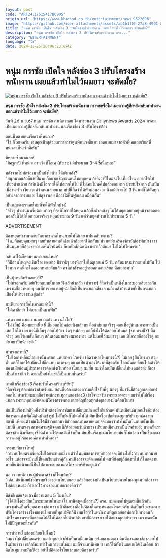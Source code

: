 ```yaml
---
layout: post
code: "ART24112615417B690S"
origin_url: "https://www.khaosod.co.th/entertainment/news_9522696"
image: "https://github.com/user-attachments/assets/ab1b1f10-27a8-4991-852f-06987005042f"
title: "หนุ่ม กรรชัย เปิดใจ หลังช่อง 3 ปรับโครงสร้างพนักงาน เผยแล้วทำไมไว้ผมยาว จะตัดมั้ย?"
description: "หนุ่ม กรรชัย เปิดใจ หลังช่อง 3 ปรับโครงสร้างพนักงาน กระ..."
category: "ENTERTAINMENT"
language: "th"
date: 2024-11-26T20:06:23.854Z
---
```


# หนุ่ม กรรชัย เปิดใจ หลังช่อง 3 ปรับโครงสร้างพนักงาน เผยแล้วทำไมไว้ผมยาว จะตัดมั้ย?

[![หนุ่ม กรรชัย เปิดใจ หลังช่อง 3 ปรับโครงสร้างพนักงาน เผยแล้วทำไมไว้ผมยาว จะตัดมั้ย?](https://www.khaosod.co.th/wpapp/uploads/2024/11/numkranchai.jpg "หนุ่ม กรรชัย เปิดใจ หลังช่อง 3 ปรับโครงสร้างพนักงาน เผยแล้วทำไมไว้ผมยาว จะตัดมั้ย?")](https://www.khaosod.co.th/wpapp/uploads/2024/11/numkranchai.jpg)

**หนุ่ม กรรชัย เปิดใจ หลังช่อง 3 ปรับโครงสร้างพนักงาน กระทบหรือไม่ เผยความรู้สึกหลังกลับมาทำงาน บอกแล้วทำไมไว้ผมยาว จะตัดมั้ย?**

วันที่ 26 พ.ย.67 หนุ่ม กรรชัย กำเนิดพลอย ได้มาร่วมงาน Dailynews Awards 2024 พร้อมเปิดเผยความรู้สึกหลังกลับมาทำงาน และเรื่องช่อง 3 ปรับโครงสร้าง

ตอนนี้หลายคนเรียกว่าพี่หน่วง?  
“ใช่ ก็โอเคครับ ขอบคุณป้าสุด้วยเขาวาดการ์ตูนพี่หน่วงขึ้นมา ถอดแบบมาจากตัวพี่ คนเลยเรียกพี่หน่วงๆ ก็น่ารักดีครับ“

มีหลายชื่อมากเลย?  
”มีครูกะปิ พี่หน่วง อาหวัง ก็โอเค (หัวเราะ) มีประมาณ 3-4 ชื่อนี่แหละ“

หลังจากไปพักร้อนมาเป็นยังไงบ้าง ได้เติมพลัง?  
”สนุกมากแล้วก็แฮปปี้มาก ก็อยากเชิญชวนคนไทยทุกคน ถ้าคิดว่าปีใหม่จะไปเที่ยวไหน อยากให้ไปเที่ยวน่านด้วย ถ้าวันนึงมีโอกาสได้ไปอยากให้ไป พี่ไม่เคยไปพอไปแล้วชอบมาก ประทับใจมาก มันเป็นเมืองน่ารัก เงียบๆ แต่ว่าถนนสวยมาก ทริปนี้ถือว่าได้พักผ่อนสมอง ถึงแม้ว่าจะไป 3 วัน แต่ก็ได้ตัดทุกอย่างจากสารบบเลย ไม่ดูข่าวเลย ถือว่าได้ฟื้นฟูเยอะเหมือนกัน“

เป็นกฎของเราเลยไหมที่จะได้พักใจบ้าง?  
“จริงๆ ทำงานมาเนี่ยน้อยมากๆ ที่จะมีโอกาสได้หยุด แล้วยิ่งช่วงหลังๆ ไม่ได้หยุดเลยทำอยู่หน้าจอตลอด พอครั้งนี้ได้มีโอกาสเอาจริงๆ หยุดประมาณ 9 วัน แต่ว่าหยุดทำงานไปประมาณ 5 วัน“

ADVERTISEMENT

ต้องหยุดทำงานหลายวันยากขนาดไหน หายไม่ได้เลย แฟนคลับจะตาม?  
”โห..ก็ขอบคุณมากๆ เลยที่หลายคนคิดถึงแล้วก็อยากให้กลับมาทำ แต่ว่าเครื่องจักรยังต้องพักบ้าง เราเป็นมนุษย์ก็ต้องขอความเห็นใจนิดนึง ก็ขอพักสักนิดนึง แต่ว่าก็กลับมา ไม่ได้ไปไหนครับ“

กลับมาได้เช็คคนตามหาเยอะไหม?  
“ก็มีส่วนใหญ่จะเป็นเรื่องของข่าว มีข่าวนี้ๆ บางทีเราไม่ได้ดูเลยแค่ 5 วัน กลับมาตามข่าวแทบไม่ทัน ไปไวมาก คนนี้จะโดนออกหมายจับแล้ว คนนี้กำลังรออยู่จะออกหมายเรียก คือเยอะมาก“

เป็นผู้ทรงอิทธิพลแห่งปี?  
”ไม่หรอกครับ อย่าเรียกแบบนั้นเลย ฟังแล้วน่ากลัว (หัวเราะ) ก็ถือว่าเป็นหนึ่งในกระบอกเสียงละกัน เพราะเชื่อว่าหลายๆ คนที่ทำรายการอยู่หน้าสื่อก็เป็นกระบอกเสียง รวมถึงหลังบ้านด้วยที่เป็นกระบอกเสียงให้ประชาชนอยู่แล้ว“

มาเฟียวงการสื่อไม่เอาเลยคำนี้?  
”ไม่เอาดีกว่า ไม่อยากเป็นมาเฟีย“

แฟนรายการบอกว่าผมยาวแล้ว เพราะไลโอ?  
“ไม่ (ยิ้ม) คือผมยาวเนี่ย นี่เล็มออกไปหน่อยนึงแล้วนะ คือถ้าสังเกตจริงๆ ตอนที่อยู่น่านผมจะยาวเป็น เสก โลโซ เลย แต่นี่ก็เล็มๆ ออกไปบ้าง นิดๆ หน่อยๆ แต่ก็ยังไม่ได้ตัดออกไปหมด (ชอบทรงนีั?) คือจริงๆ เคยไว้ผมสั้นเกือบๆ สกินเฮดมาแล้ว ผมรองทรง แต่ไม่เคยไว้ผมยาวๆ เลย มีโอกาสก็ลองไว้ดู กะว่าเมษาปีหน้าจะตัด“

มาทรงเกาหลี?  
“ไม่ได้เกาหลีอะไรอย่างนั้นหรอก แค่ปล่อยๆ ไว้ครับ (คิดว่าหล่อไหมทรงนี้?) ไม่เลย รู้สึกโทรมๆ ด้วยซ้ำ แต่ก็โอเคได้เปลี่ยนไปอีกแบบ เอาตรงๆ อยากเป็นตัวเองให้มากที่สุดครับ โลกมันก็เปลี่ยนไปแล้วให้มองสมัยก่อนผู้ประกาศข่าวต้องนั่งเรียบร้อย เนี๊ยบๆ ผมสั้น ผมว่าโลกมันเปลี่ยนไปหมดแล้วอ่ะ ก็เอาเป็นตัวเราดีกว่า อยากเป็นยังไงเราก็เป็นแบบนั้นครับ“

ถามถึงเรื่องช่อง3 เรื่องปรับโครงสร้างบริษัท?  
“คือจริงๆ ต้องบอกว่าสำหรับผม ก่อนอื่นต้องแสดงความเสียใจกับพี่ๆ น้องๆ ที่มาวันนี้ต้องถูกเลย์ออฟออกไป สำหรับผมผมเชื่อว่าพนักงานทุกคนของช่อง3 เข้าใจนะครับ เพราะเอาตรงๆ ผมว่าไม่ใช่เรื่องแปลก เพราะทุกบริษัทต้องมีโครงสร้างของเขาสำคัญที่สุดทุกสิ่งทุกอย่างมันคือนโยบาย

มันเป็นเรื่องปกติที่หนึ่งบริษัทต้องมีการพัฒนาเปลี่ยนแปลงอะไรก็แล้วแต่ มันเหมือนต้นบอนไซอ่ะ ต้องมีการตกแต่งเพื่อให้ต้นมันเข้ารูป ไม่งั้นมันก็ไปต่อไม่ได้ มันเป็นเรื่องปกติของทุกบริษัท ทุกช่อง ทุกสถานี เพียงแต่ว่ามันไม่ได้มีข่าวออกมา มีข่าวออกมาหลายคนอาจจะมองว่าทำไมมันเป็นแบบนั้นเป็นแบบนี้ เอาตรงๆ สภาพเศรษฐกิจตอนนี้ก็ต้องยอมรับด้วยว่า เปรียบเหมือนเราเป็นโรคร้ายอ่ะ บางครั้งเราตัดขาข้างนึงเพื่อพยุงชีวิตตัวเองให้รอดมันก็จำเป็น มันเป็นเรื่องของนโยบายมันก็ไม่แปลก เป็นเรื่องของการคงอยู่ไว้ขององค์กรเท่านั้นเอง“

กระทบกับเราไหม?  
”กระทบโดยตรงเนี่ยคงไม่ได้กระทบอะไร แต่ว่าในมุมของการทำข่าวอาจจะมีบ้างไม่ได้กระทบมากมายอะไร แต่อาจจะมีคนนี้ที่เคยเขียนข่าวคู่กัน คนนึงอาจจะต้องออกไป คนที่ยังอยู่ก็ต้องทำไป ก็โหลดงานมากขึ้นนิดนึงแต่ก็เป็นไปตามระบบตามกลไกของบริษัทอยู่แล้ว“

นอกจากพนักงาน ผู้ประกาศข่าวก็โดนด้วย?  
”เอ่อ..อันนี้ผมยังไม่ทราบเรื่องของนโยบายเลย แล้วอีกอย่างมันเป็นนโยบายภายในผมพูดมากก็อาจจะไม่ค่อยเหมาะ ก็รอเอาไว้ทางช่องเขาบอกเองดีกว่า“

มีส่งอีเมล์แจ้งแล้วเมื่อวานตอน 5 โมงเย็น?  
”รู้ได้ยังไงอ่ะ มันเป็นระบบภายในนะ (ไก่ ภาษิตพูดเมื่อวาน?) หรอ..ผมคงขอไม่พูดตรงนี้แล้วกัน เพราะมันเป็นเรื่องของทางช่องเขา แล้วอีกอย่างคือไม่ต้องตื่นตระหนกอะไรเลยครับ มันเป็นเรื่องของการปรับโครงสร้าง เรื่องของนโยบายที่ทุกบริษัทก็มี ผมเชื่อว่าในพนักงานที่ถูกเลย์ออฟออกไปบางคนก็เข้าใจนะ เพราะที่เขาออกไปก็ไม่ได้ออกไปตัวเปล่า เขาก็มีการชดเชยให้อย่างถูกอย่างควร เพราะฉะนั้นไม่มีปัญหาอะไรครับ“

การทำงานในช่องเปลี่ยนไปไหม?  
”ผมว่าไม่เปลี่ยนนะครับ ผมว่าทุกอย่างก็ยังเป็นเหมือนเดิม อย่างของผมเอง มีพนักงานของช่องออกไปในฝ่ายข่าว เขาก็กลับมาทำโหนกระแสให้ผม ผมก็จ้างเขาพิเศษทำ เขาก็ได้ทั้งเงินชดเชยได้เงินเดือน ถ้าคิดในมุมบวกมันก็ดีอ่ะ อย่าไปคิดอะไรในแง่ลบเลยดีกว่าครับ“

